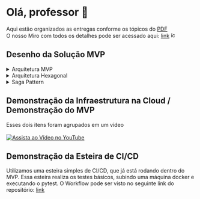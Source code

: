 # Olá, professor 👋

Aqui estão organizados as entregas conforme os tópicos do [PDF](https://drive.google.com/file/d/1pxvF8Tm7Lwu-i3YTnfPzdyYgIrjGddQd/view?usp=sharing) <br>
 O nosso Miro com todos os detalhes pode ser acessado aqui: [link](https://miro.com/welcomeonboard/RnlRZU9rRldQWE5CYVNnbWlMOVk3cTJQM2JDN1g3TzFVTUYyWnhGa0xYOFBiSTRtQmEyczBaNm9tRUl4WlJHdHwzMDc0NDU3MzQ2Mzg1MjE5MTcwfDI=?share_link_id=645793810721) <img src="https://github.com/user-attachments/assets/618c83fc-d319-46f8-8e83-d10655ca8451" alt="ícone" width="15" height="15">

 ## Desenho da Solução MVP

<details>
  <summary>  
    Arquitetura MVP
  </summary>

  _Disponível em [Miro](https://miro.com/app/board/uXjVMjABiFY=/?moveToWidget=3458764595660196337&cot=14)_



  ![image](https://github.com/user-attachments/assets/066e89ca-fe70-43cd-bde2-06d415933b5a)
  ![image](https://github.com/user-attachments/assets/4c9809a9-1b17-474b-a345-20e0a097d65c)



</details>

<details>
  <summary>  
    Arquitetura Hexagonal
  </summary>

_Disponível em [Miro](https://miro.com/app/board/uXjVMjABiFY=/?moveToWidget=3458764595382072271&cot=14)_

![image](https://github.com/user-attachments/assets/6de0bd07-d813-4738-b1e1-017633e0de60)

</details>

<details>
  <summary>  
   Saga Pattern
  </summary>

_Disponível em [Miro](https://miro.com/app/board/uXjVMjABiFY=/?moveToWidget=3458764595486912711&cot=14)_

![image](https://github.com/user-attachments/assets/9dd684b3-1d34-47ff-922e-2d9872a23578)
![image](https://github.com/user-attachments/assets/d3c28b0d-c61d-41ff-b089-21c6341d817e)



</details>
 
 
 ## Demonstração da Infraestrutura na Cloud / Demonstração do MVP
 Esses dois itens foram agrupados em um vídeo <br><br>
   [![Assista ao Vídeo no YouTube](https://img.shields.io/badge/Assista%20ao%20V%C3%ADdeo-no%20YouTube-red?style=for-the-badge&logo=youtube)](https://www.youtube.com/watch?v=XXXXXXX)

## Demonstração da Esteira de CI/CD

Utilizamos uma esteira simples de CI/CD, que já está rodando dentro do MVP. Essa esteira realiza os testes básicos, subindo uma máquina docker e executando o pytest. O Workflow pode ser visto no seguinte link do repositório: [link](https://github.com/postech-g38/hackaton/blob/main/.github/workflows/deploy.yaml)
